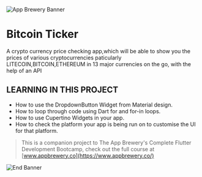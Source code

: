 ![App Brewery Banner](https://github.com/londonappbrewery/Images/blob/master/AppBreweryBanner.png)


# Bitcoin Ticker
A crypto currency price checking app,which will be able to show you the prices of various cryptocurrencies paticularly LITECOIN,BITCOIN,ETHEREUM in 13 major currencies on the go, with the help of an API 

##  LEARNING IN THIS PROJECT
- How to use the DropdownButton Widget from Material design.
- How to loop through code using Dart for and for-in loops.
- How to use Cupertino Widgets in your app.
- How to check the platform your app is being run on to customise the UI for that platform.

>This is a companion project to The App Brewery's Complete Flutter Development Bootcamp, check out the full course at [www.appbrewery.co](https://www.appbrewery.co/)

![End Banner](https://github.com/londonappbrewery/Images/blob/master/readme-end-banner.png)
